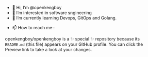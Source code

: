 - 👋 Hi, I’m @openkengboy
- 👀 I’m interested in software sngineering
- 🌱 I’m currently learning Devops, GitOps and Golang.
<!--- 💞️ I’m looking to collaborate on --->
- 📫 How to reach me :

openkengboy/openkengboy is a ✨ special ✨ repository because its `README.md` (this file) appears on your GitHub profile.
You can click the Preview link to take a look at your changes.
